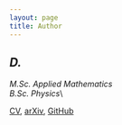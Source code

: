 ```yaml
---
layout: page
title: Author
---
```


## *D.*

*M.Sc. Applied Mathematics*\
*B.Sc. Physics*\

[CV](https://drive.google.com/file/d/1oZ6xt6E-y2XMdO86YhTfKiYuHIhMWWsA/view?usp=sharing), [arXiv](https://arxiv.org/search/hep-th?searchtype=author&query=Suarez%2C+D), [GitHub](https://github.com/dszv)